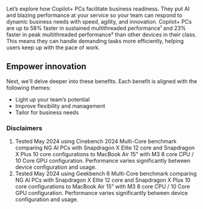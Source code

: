 Let’s explore how Copilot+ PCs facilitate business readiness. They put AI and blazing performance at your service so your team can respond to dynamic business needs with speed, agility, and innovation. Copilot+ PCs are up to 58% faster in sustained multithreaded performance¹ and 23% faster in peak multithreaded performance² than other devices in their class. This means they can handle demanding tasks more efficiently, helping users keep up with the pace of work.

## Empower innovation

Next, we'll delve deeper into these benefits. Each benefit is aligned with the following themes:

- Light up your team’s potential 
- Improve flexibility and management 
- Tailor for business needs

### Disclaimers

1. Tested May 2024 using Cinebench 2024 Multi-Core benchmark comparing NG AI PCs with Snapdragon X Elite 12 core and Snapdragon X Plus 10 core configurations to MacBook Air 15” with M3 8 core CPU / 10 Core GPU configuration. Performance varies significantly between device configuration and usage.
1. Tested May 2024 using Geekbench 6 Multi-Core benchmark comparing NG AI PCs with Snapdragon X Elite 12 core and Snapdragon X Plus 10 core configurations to MacBook Air 15” with M3 8 core CPU / 10 Core GPU configuration. Performance varies significantly between device configuration and usage.